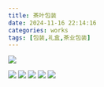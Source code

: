 ```yaml
---
title: 茶叶包装
date: 2024-11-16 22:14:16
categories: works
tags: [包装,礼盒,茶业包装]
---
```

![](/images/tea-7001.png)
<!--more-->
![](/images/tea-8001.png)
![](/images/tea-8002.png)
![](/images/tea-8003.png)
![](/images/tea-8004.png)
![](/images/tea-8005.png)